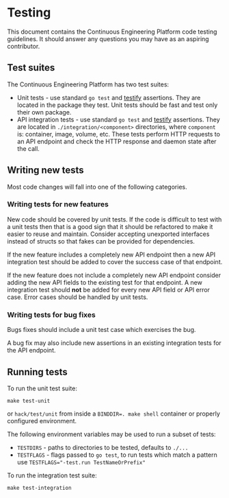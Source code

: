 # Testing

This document contains the Continuous Engineering Platform code testing guidelines. It should answer any questions you may have as an aspiring contributor. 

## Test suites

The Continuous Engineering Platform has two test suites:

* Unit tests - use standard `go test` and [testify](https://github.com/stretchr/testify) assertions. They are located in the package they test. Unit tests should be fast and test only their own  package.
* API integration tests - use standard `go test` and [testify](https://github.com/stretchr/testify) assertions. They are located in `./integration/<component>` directories, where `component` is: container, image, volume, etc. These tests perform HTTP requests to an API endpoint and check the HTTP response and daemon state after the call.

## Writing new tests

Most code changes will fall into one of the following categories.

### Writing tests for new features

New code should be covered by unit tests. If the code is difficult to test with a unit tests then that is a good sign that it should be refactored to make it easier to reuse and maintain. Consider accepting unexported interfaces instead of structs so that fakes can be provided for dependencies.

If the new feature includes a completely new API endpoint then a new API integration test should be added to cover the success case of that endpoint.

If the new feature does not include a completely new API endpoint consider adding the new API fields to the existing test for that endpoint. A new integration test should **not** be added for every new API field or API error case. Error cases should be handled by unit tests.

### Writing tests for bug fixes

Bugs fixes should include a unit test case which exercises the bug.

A bug fix may also include new assertions in an existing integration tests for the API endpoint.

## Running tests

To run the unit test suite:

```
make test-unit
```

or `hack/test/unit` from inside a `BINDDIR=. make shell` container or properly configured environment.

The following environment variables may be used to run a subset of tests:

* `TESTDIRS` - paths to directories to be tested, defaults to `./...`
* `TESTFLAGS` - flags passed to `go test`, to run tests which match a pattern use `TESTFLAGS="-test.run TestNameOrPrefix"`

To run the integration test suite:

```
make test-integration
```